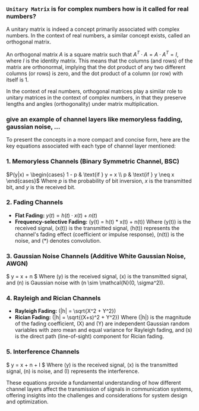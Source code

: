 ### `Unitary Matrix` is for complex numbers how is it called for real numbers?

A unitary matrix is indeed a concept primarily associated with complex numbers. In the context of real numbers, a similar concept exists, called an orthogonal matrix.

An orthogonal matrix $A$ is a square matrix such that $A^T \cdot A = A \cdot A^T = I$, where $I$ is the identity matrix. This means that the columns (and rows) of the matrix are orthonormal, implying that the dot product of any two different columns (or rows) is zero, and the dot product of a column (or row) with itself is 1.

In the context of real numbers, orthogonal matrices play a similar role to unitary matrices in the context of complex numbers, in that they preserve lengths and angles (orthogonality) under matrix multiplication.


### give an example of channel layers like memoryless fadding, gaussian noise, ...


To present the concepts in a more compact and concise form, here are the key equations associated with each type of channel layer mentioned:

### 1. **Memoryless Channels (Binary Symmetric Channel, BSC)**
$P(y|x) = \begin{cases} 
1 - p & \text{if } y = x \\
p & \text{if } y \neq x
\end{cases}$
Where $p$ is the probability of bit inversion, $x$ is the transmitted bit, and $y$ is the received bit.

### 2. **Fading Channels**
- **Flat Fading:** $y(t) = h(t) \cdot x(t) + n(t)$
- **Frequency-selective Fading:** \(y(t) = h(t) * x(t) + n(t)\)
Where \(y(t)\) is the received signal, \(x(t)\) is the transmitted signal, \(h(t)\) represents the channel's fading effect (coefficient or impulse response), \(n(t)\) is the noise, and \(*\) denotes convolution.

### 3. **Gaussian Noise Channels (Additive White Gaussian Noise, AWGN)**
$ y = x + n $
Where \(y\) is the received signal, \(x\) is the transmitted signal, and \(n\) is Gaussian noise with \(n \sim \mathcal{N}(0, \sigma^2)\).

### 4. **Rayleigh and Rician Channels**
- **Rayleigh Fading:** \(|h| = \sqrt{X^2 + Y^2}\)
- **Rician Fading:** \(|h| = \sqrt{(X+s)^2 + Y^2}\)
Where \(|h|\) is the magnitude of the fading coefficient, \(X\) and \(Y\) are independent Gaussian random variables with zero mean and equal variance for Rayleigh fading, and \(s\) is the direct path (line-of-sight) component for Rician fading.

### 5. **Interference Channels**
$ y = x + n + I $
Where \(y\) is the received signal, \(x\) is the transmitted signal, \(n\) is noise, and \(I\) represents the interference.

These equations provide a fundamental understanding of how different channel layers affect the transmission of signals in communication systems, offering insights into the challenges and considerations for system design and optimization.
